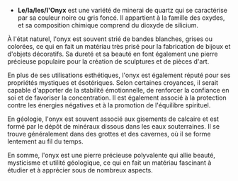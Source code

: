 - **Le/la/les/l'Onyx** est une variété de minerai de quartz qui se caractérise par sa couleur noire ou gris foncé. Il appartient à la famille des oxydes, et sa composition chimique comprend du dioxyde de silicium. 

À l'état naturel, l'onyx est souvent strié de bandes blanches, grises ou colorées, ce qui en fait un matériau très prisé pour la fabrication de bijoux et d'objets décoratifs. Sa dureté et sa beauté en font également une pierre précieuse populaire pour la création de sculptures et de pièces d'art.

En plus de ses utilisations esthétiques, l'onyx est également réputé pour ses propriétés mystiques et ésotériques. Selon certaines croyances, il serait capable d'apporter de la stabilité émotionnelle, de renforcer la confiance en soi et de favoriser la concentration. Il est également associé à la protection contre les énergies négatives et à la promotion de l'équilibre spirituel.

En géologie, l'onyx est souvent associé aux gisements de calcaire et est formé par le dépôt de minéraux dissous dans les eaux souterraines. Il se trouve généralement dans des grottes et des cavernes, où il se forme lentement au fil du temps.

En somme, l'onyx est une pierre précieuse polyvalente qui allie beauté, mysticisme et utilité géologique, ce qui en fait un matériau fascinant à étudier et à apprécier sous de nombreux aspects.